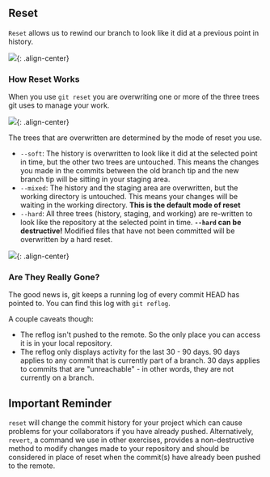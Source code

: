 [//]: # "This is used in the Git Out of Trouble course"

## Reset

 `Reset` allows us to rewind our branch to look like it did at a previous point in history.

 ![](/on-demand/images/reset-visual.jpg){: .align-center}

### How Reset Works

 When you use `git reset` you are overwriting one or more of the three trees git uses to manage your work.

 ![](/on-demand/images/two-stage-commit-a.jpg){: .align-center}

 The trees that are overwritten are determined by the mode of reset you use.

 - `--soft`: The history is overwritten to look like it did at the selected point in time, but the other two trees are untouched. This means the changes you made in the commits between the old branch tip and the new branch tip will be sitting in your staging area.
 - `--mixed`: The history and the staging area are overwritten, but the working directory is untouched. This means your changes will be waiting in the working directory. **This is the default mode of reset**
 - `--hard`: All three trees (history, staging, and working) are re-written to look like the repository at the selected point in time. **`--hard` can be destructive!** Modified files that have not been committed will be overwritten by a hard reset.

 ![](/on-demand/images/reset-modes.jpg){: .align-center}

### Are They Really Gone?

 The good news is, git keeps a running log of every commit HEAD has pointed to. You can find this log with `git reflog`.

 A couple caveats though:

 - The reflog isn't pushed to the remote. So the only place you can access it is in your local repository.
 - The reflog only displays activity for the last 30 - 90 days. 90 days applies to any commit that is currently part of a branch. 30 days applies to commits that are "unreachable" - in other words, they are not currently on a branch.

## Important Reminder

 `reset` will change the commit history for your project which can cause problems for your collaborators if you have already pushed. Alternatively, `revert`, a command we use in other exercises, provides a non-destructive method to modify changes made to your repository and should be considered in place of reset when the commit(s) have already been pushed to the remote.
